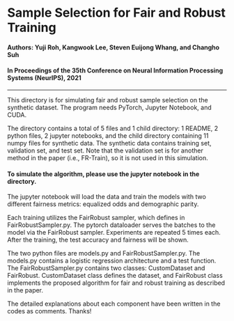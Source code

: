# Sample Selection for Fair and Robust Training

#### Authors: Yuji Roh, Kangwook Lee, Steven Euijong Whang, and Changho Suh
#### In Proceedings of the 35th Conference on Neural Information Processing Systems (NeurIPS), 2021
----------------------------------------------------------------------

This directory is for simulating fair and robust sample selection on the 
synthetic dataset. The program needs PyTorch, Jupyter Notebook, and CUDA.

The directory contains a total of 5 files and 1 child directory: 
1 README, 2 python files, 2 jupyter notebooks, 
and the child directory containing 11 numpy files for synthetic data.
The synthetic data contains training set, validation set, and test set.
Note that the validation set is for another method in the paper (i.e., FR-Train), 
so it is not used in this simulation.

#### To simulate the algorithm, please use the jupyter notebook in the directory.

The jupyter notebook will load the data and train the models with two 
different fairness metrics: equalized odds and demographic parity.

Each training utilizes the FairRobust sampler, which defines in FairRobustSampler.py.
The pytorch dataloader serves the batches to the model via the FairRobust sampler. 
Experiments are repeated 5 times each.
After the training, the test accuracy and fairness will be shown.

The two python files are models.py and FairRobustSampler.py.
The models.py contains a logistic regression architecture and a test function.
The FairRobustSampler.py contains two classes: CustomDataset and FairRobust. 
CustomDataset class defines the dataset, and FairRobust class implements 
the proposed algorithm for fair and robust training as described in the paper.

The detailed explanations about each component have been written 
in the codes as comments.
Thanks!
